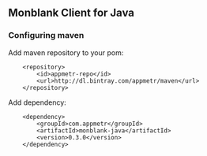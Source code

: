 ## Monblank Client for Java

### Configuring maven

Add maven repository to your pom:

        <repository>
            <id>appmetr-repo</id>
            <url>http://dl.bintray.com/appmetr/maven</url>
        </repository>


Add dependency:

        <dependency>
            <groupId>com.appmetr</groupId>
            <artifactId>monblank-java</artifactId>
            <version>0.3.0</version>
        </dependency>

